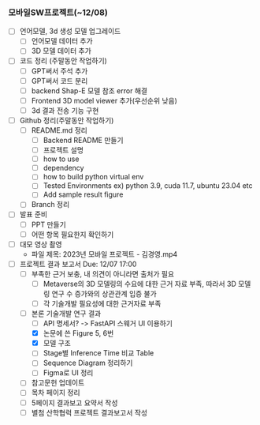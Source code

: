 ### 모바일SW프로젝트(~12/08)
- [ ] 언어모델, 3d 생성 모델 업그레이드
	- [ ] 언어모델 데이터 추가
	- [ ] 3D 모델 데이터 추가
- [ ] 코드 정리 (주말동안 작업하기)
	- [ ] GPT써서 주석 추가
	- [ ] GPT써서 코드 분리
	- [ ] backend Shap-E 모델 참조 error 해결
	- [ ] Frontend 3D model viewer 추가(우선순위 낮음)
	- [ ] 3d 결과 전송 기능 구현
- [ ] Github 정리(주말동안 작업하기)
	- [ ] README.md 정리
		- [ ] Backend README 만들기
		- [ ] 프로젝트 설명
		- [ ] how to use
		- [ ] dependency
		- [ ] how to build python virtual env
		- [ ] Tested Environments ex) python 3.9, cuda 11.7, ubuntu 23.04 etc
		- [ ] Add sample result figure
	- [ ] Branch 정리
- [ ] 발표 준비
	- [ ] PPT 만들기
	- [ ] 어떤 항목 필요한지 확인하기
- [ ] 대모 영상 촬영
	- 파일 제목: 2023년 모바일 프로젝트 - 김경영.mp4
- [ ] 프로젝트 결과 보고서 Due: 12/07 17:00
	- [ ] 부족한 근거 보충, 내 의견이 아니라면 출처가 필요
		- [ ] Metaverse의 3D 모델링의 수요에 대한 근거 자료 부족, 따라서 3D 모델링 연구 수 증가와의 상관관계 입증 불가  
		- [ ] 각 기술개발 필요성에 대한 근거자료 부족
	- [ ] 본론 기술개발 연구 결과
		- [ ] API 명세서? -> FastAPI 스웨거 UI 이용하기
		- [x] 논문에 쓴 Figure 5, 6번
		- [x] 모델 구조
		- [ ] Stage별 Inference Time 비교 Table
		- [ ] Sequence Diagram 정리하기
		- [ ] Figma로 UI 정리
	- [ ] 참고문헌 업데이트
	- [ ] 목차 페이지 정리
	- [ ] 5페이지 결과보고 요약서 작성
	- [ ] 별첨 산학협럭 프로젝트 결과보고서 작성
